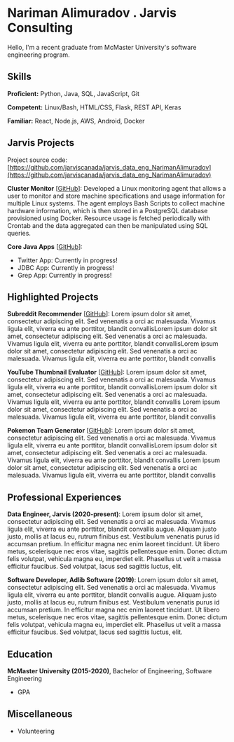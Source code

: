 # Nariman Alimuradov . Jarvis Consulting

Hello, I'm a recent graduate from McMaster University's software engineering program.

## Skills

**Proficient:** Python, Java, SQL, JavaScript, Git

**Competent:** Linux/Bash, HTML/CSS, Flask, REST API, Keras

**Familiar:** React, Node.js, AWS, Android, Docker

## Jarvis Projects

Project source code: [https://github.com/jarviscanada/jarvis_data_eng_NarimanAlimuradov](https://github.com/jarviscanada/jarvis_data_eng_NarimanAlimuradov)


**Cluster Monitor** [[GitHub](https://github.com/jarviscanada/jarvis_data_eng_NarimanAlimuradov/tree/masterhttps://github.com/jarviscanada/jarvis_data_eng_NarimanAlimuradov/tree/master/linux_sql)]: Developed a Linux monitoring agent that allows a user to monitor and store machine specifications and usage information for multiple Linux systems. The agent employs Bash Scripts to collect machine hardware information, which is then stored in a PostgreSQL database provisioned using Docker. Resource usage is fetched periodically with Crontab and the data aggregated can then be manipulated using SQL queries.

**Core Java Apps** [[GitHub](https://github.com/jarviscanada/jarvis_data_eng_NarimanAlimuradov/tree/masterhttps://github.com/jarviscanada/jarvis_data_eng_NarimanAlimuradov/tree/master/core_java)]:
      
  - Twitter App: Currently in progress!
  - JDBC App: Currently in progress!
  - Grep App: Currently in progress!


## Highlighted Projects
**Subreddit Recommender** [[GitHub](https://github.com/nalimuradov/subreddit_recommender)]: Lorem ipsum dolor sit amet, consectetur adipiscing elit. Sed venenatis a orci ac malesuada. Vivamus ligula elit, viverra eu ante porttitor, blandit convallisLorem ipsum dolor sit amet, consectetur adipiscing elit. Sed venenatis a orci ac malesuada. Vivamus ligula elit, viverra eu ante porttitor, blandit convallisLorem ipsum dolor sit amet, consectetur adipiscing elit. Sed venenatis a orci ac malesuada. Vivamus ligula elit, viverra eu ante porttitor, blandit convallis

**YouTube Thumbnail Evaluator** [[GitHub](https://github.com/nalimuradov/thumbnail_evaluator)]: Lorem ipsum dolor sit amet, consectetur adipiscing elit. Sed venenatis a orci ac malesuada. Vivamus ligula elit, viverra eu ante porttitor, blandit convallisLorem ipsum dolor sit amet, consectetur adipiscing elit. Sed venenatis a orci ac malesuada. Vivamus ligula elit, viverra eu ante porttitor, blandit convallis Lorem ipsum dolor sit amet, consectetur adipiscing elit. Sed venenatis a orci ac malesuada. Vivamus ligula elit, viverra eu ante porttitor, blandit convallis

**Pokemon Team Generator** [[GitHub](https://github.com/nalimuradov/pokemon_team)]: Lorem ipsum dolor sit amet, consectetur adipiscing elit. Sed venenatis a orci ac malesuada. Vivamus ligula elit, viverra eu ante porttitor, blandit convallisLorem ipsum dolor sit amet, consectetur adipiscing elit. Sed venenatis a orci ac malesuada. Vivamus ligula elit, viverra eu ante porttitor, blandit convallis Lorem ipsum dolor sit amet, consectetur adipiscing elit. Sed venenatis a orci ac malesuada. Vivamus ligula elit, viverra eu ante porttitor, blandit convallis


## Professional Experiences

**Data Engineer, Jarvis (2020-present)**: Lorem ipsum dolor sit amet, consectetur adipiscing elit. Sed venenatis a orci ac malesuada. Vivamus ligula elit, viverra eu ante porttitor, blandit convallis augue. Aliquam justo justo, mollis at lacus eu, rutrum finibus est. Vestibulum venenatis purus id accumsan pretium. In efficitur magna nec enim laoreet tincidunt. Ut libero metus, scelerisque nec eros vitae, sagittis pellentesque enim. Donec dictum felis volutpat, vehicula magna eu, imperdiet elit. Phasellus ut velit a massa efficitur faucibus. Sed volutpat, lacus sed sagittis luctus, elit.

**Software Developer, Adlib Software (2019)**: Lorem ipsum dolor sit amet, consectetur adipiscing elit. Sed venenatis a orci ac malesuada. Vivamus ligula elit, viverra eu ante porttitor, blandit convallis augue. Aliquam justo justo, mollis at lacus eu, rutrum finibus est. Vestibulum venenatis purus id accumsan pretium. In efficitur magna nec enim laoreet tincidunt. Ut libero metus, scelerisque nec eros vitae, sagittis pellentesque enim. Donec dictum felis volutpat, vehicula magna eu, imperdiet elit. Phasellus ut velit a massa efficitur faucibus. Sed volutpat, lacus sed sagittis luctus, elit.


## Education
**McMaster University (2015-2020)**, Bachelor of Engineering, Software Engineering
- GPA


## Miscellaneous
- Volunteering